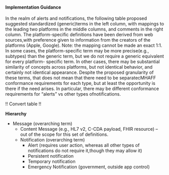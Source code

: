 #### Implementation Guidance

In the realm of alerts and notifications, the following table proposed suggested standardized (generic)terms in the left column, with mappings to the
leading two platforms in the middle columns, and comments in the right column. The platform-specific definitions have been derived from web
sources,with preference given to information from the creators of the platforms (Apple, Google). Note: the mapping cannot be made an exact 1:1. In
some cases, the platform-specific term may be more precise(e.g., subtypes) than the generic term, but we do not require a generic equivalent for
every platform- specific term. In other cases, there may be substantial similarity of concepts across platforms, but not identical behavior, and
certainly not identical appearance.
Despite the proposed granularity of these terms, that does not mean that there need to be separatecMHAFF conformance requirements for each
type, but at least the opportunity is there if the need arises. In particular, there may be different conformance requirements for “alerts” vs other
types ofnotifications.

!! Convert table !!

**Hierarchy**
- Message (overarching term)
    - Content Message (e.g., HL7 v2, C-CDA payload, FHIR resource) – out of the scope for this set of definitions.
    - Notification (overarching term)
        - Alert (requires user action, whereas all other types of notifications do not require it,though they may allow it)
        - Persistent notification
        - Temporary notification
        - Emergency Notification (government, outside app control)